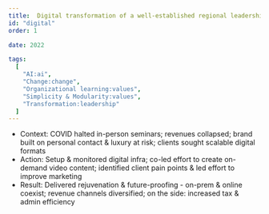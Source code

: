 ```yaml
---
title:  Digital transformation of a well-established regional leadership brand
id: "digital"
order: 1

date: 2022

tags:
  [
    "AI:ai",
    "Change:change",
    "Organizational learning:values",
    "Simplicity & Modularity:values",
    "Transformation:leadership"
  ]
---
```


* Context: COVID halted in-person seminars; revenues collapsed; brand built on personal contact & luxury at risk; clients sought scalable digital formats
* Action: Setup & monitored digital infra; co-led effort to create on-demand video content; identified client pain points & led effort to improve marketing
* Result: Delivered rejuvenation & future-proofing - on-prem & online coexist; revenue channels diversified; on the side: increased tax & admin efficiency
